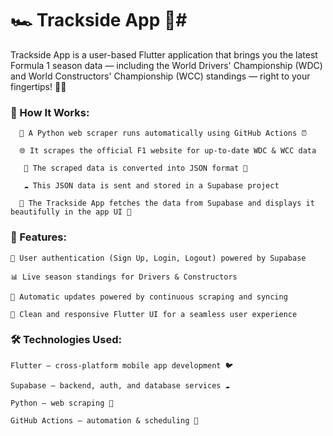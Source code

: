 # 🏎️ Trackside App 🏁#

Trackside App is a user-based Flutter application that brings you the latest Formula 1 season data — including the World Drivers' Championship (WDC) and World Constructors' Championship (WCC) standings — right to your fingertips! 📱✨

### 🚀 How It Works:

      🐍 A Python web scraper runs automatically using GitHub Actions ⏰

      🌐 It scrapes the official F1 website for up-to-date WDC & WCC data

       🔄 The scraped data is converted into JSON format 📄

       ☁️ This JSON data is sent and stored in a Supabase project

      📲 The Trackside App fetches the data from Supabase and displays it beautifully in the app UI 🎨

### 🎯 Features:

    👤 User authentication (Sign Up, Login, Logout) powered by Supabase

    📊 Live season standings for Drivers & Constructors

    🔄 Automatic updates powered by continuous scraping and syncing

    🎨 Clean and responsive Flutter UI for a seamless user experience

### 🛠️ Technologies Used:

    Flutter — cross-platform mobile app development 🐦

    Supabase — backend, auth, and database services ☁️

    Python — web scraping 🐍

    GitHub Actions — automation & scheduling 🤖
